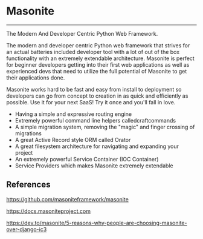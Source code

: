 # Masonite

---

The Modern And Developer Centric Python Web Framework.

The modern and developer centric Python web framework that strives for an actual batteries included developer tool with a lot of out of the box functionality with an extremely extendable architecture. Masonite is perfect for beginner developers getting into their first web applications as well as experienced devs that need to utilize the full potential of Masonite to get their applications done.

Masonite works hard to be fast and easy from install to deployment so developers can go from concept to creation in as quick and efficiently as possible. Use it for your next SaaS! Try it once and you'll fall in love.

- Having a simple and expressive routing engine
- Extremely powerful command line helpers calledcraftcommands
- A simple migration system, removing the "magic" and finger crossing of migrations
- A great Active Record style ORM called Orator
- A great filesystem architecture for navigating and expanding your project
- An extremely powerful Service Container (IOC Container)
- Service Providers which makes Masonite extremely extendable

## References

<https://github.com/masoniteframework/masonite>

<https://docs.masoniteproject.com>

<https://dev.to/masonite/5-reasons-why-people-are-choosing-masonite-over-django-ic3>
